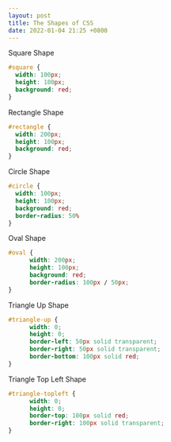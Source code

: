 ```yaml
---
layout: post
title: The Shapes of CSS
date: 2022-01-04 21:25 +0800
---
```

Square Shape
```css
#square {
  width: 100px;
  height: 100px;
  background: red;
}
```

Rectangle Shape
```css
#rectangle {
  width: 200px;
  height: 100px;
  background: red;
}
```

Circle Shape
```css
#circle {
  width: 100px;
  height: 100px;
  background: red;
  border-radius: 50%
}
```

Oval Shape
```css
#oval {
      width: 200px;
      height: 100px;
      background: red;
      border-radius: 100px / 50px;
}
```

Triangle Up Shape
```css
#triangle-up {
      width: 0;
      height: 0;
      border-left: 50px solid transparent;
      border-right: 50px solid transparent;
      border-bottom: 100px solid red;
}
```

Triangle Top Left Shape
```css
#triangle-topleft {
      width: 0;
      height: 0;
      border-top: 100px solid red;
      border-right: 100px solid transparent;
}
```